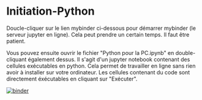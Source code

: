 # Initiation-Python
Doucle-cliquer sur le lien mybinder ci-dessous pour démarrer mybinder (le serveur jupyter en ligne). Cela peut prendre un certain temps. Il faut être patient.

Vous pouvez ensuite ouvrir le fichier "Python pour la PC.ipynb" en double-cliquant également dessus.
Il s'agit d'un jupyter notebook contenant des cellules exécutables en python. Cela permet de travailler en ligne sans rien avoir à installer sur votre ordinateur.
Les cellules contenant du code sont directement éxécutables en cliquant sur "Exécuter".   


[![binder](https://mybinder.org/badge_logo.svg)](https://mybinder.org/v2/gh/fbruneau3/NSI-continuite-pedagogique/master)
